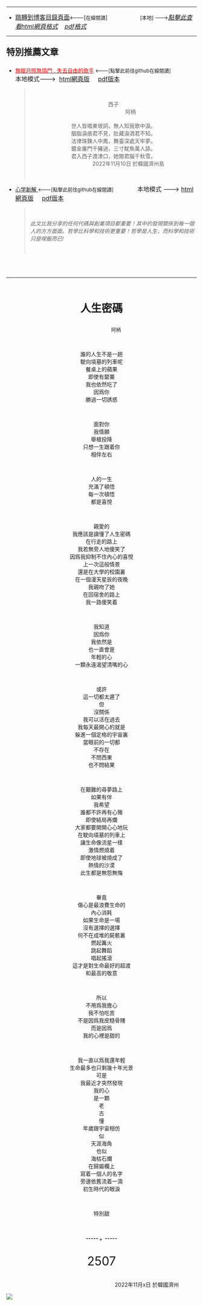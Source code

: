 ****
- [<font size=3>跳轉到博客目錄頁面</font>](../../tableOfContent.md)<---[<font size=2>在線閱讀</font>]&nbsp;&nbsp; &nbsp; &nbsp; &nbsp; &nbsp; &nbsp; &nbsp; &nbsp; &nbsp;&nbsp; &nbsp;  <font size=2> [本地] ---></font><font size=3>[*_點擊此查看html網頁格式_*](../../tableOfContent.html)&nbsp; &nbsp; [*_pdf格式_*](../../tableOfContent.md.pdf)</font>
****

### <p style="font-size: 23px; font-weight:900;">特別推薦文章</p>

- [<font color=red>無眠月照無情門 . 失去自由的歌手</font>](https://github.com/brianwchh/worldofheart/blob/main/md_and_html/%E7%84%A1%E7%9C%A0%E6%9C%88%E7%85%A7%E7%84%A1%E6%83%85%E9%96%80.md)<font size=2> <---[點擊此前往github在線閱讀]</font> &nbsp;&nbsp;&nbsp;&nbsp;&nbsp;&nbsp;&nbsp;&nbsp;&nbsp;&nbsp;&nbsp;&nbsp;&nbsp;&nbsp;&nbsp; <font size=3>本地模式---> &nbsp;[html網頁版](../../md_and_html/無眠月照無情門.html) &nbsp;&nbsp;&nbsp; [pdf版本](../../md_and_html/無眠月照無情門.md.pdf) </font>

    > </br><p align="center">西子</br>&nbsp;&nbsp;&nbsp;&nbsp;&nbsp;&nbsp;&nbsp;&nbsp;&nbsp;&nbsp;&nbsp;&nbsp;&nbsp;&nbsp;&nbsp;&nbsp;&nbsp;&nbsp;&nbsp;&nbsp;&nbsp;&nbsp;&nbsp;阿柄</br></br>世人皆唱東坡詞，無人知我歌中淚。</br>胭脂淚痕君不見，肚藏淚酒君不知。</br>法律珠鍊人中鳳，舞臺深處天牢夢。</br>鍍金屠門千豬過，三寸魷魚萬人舔。</br>君入西子渡津口，她閱君腦千秋雪。</br>&nbsp;&nbsp;&nbsp;&nbsp;&nbsp;&nbsp;&nbsp;&nbsp;&nbsp;&nbsp;&nbsp;&nbsp;&nbsp;&nbsp;&nbsp;&nbsp;&nbsp;&nbsp;&nbsp;&nbsp;2022年11月10日 於韓國濟州島</p></br>
    
-  [心学新解 ](https://github.com/brianwchh/worldofheart)<font size=2><---[點擊此前往github在線閱讀]</font>&nbsp;&nbsp;&nbsp;&nbsp;&nbsp;&nbsp;&nbsp;&nbsp;&nbsp;&nbsp;&nbsp;&nbsp;&nbsp;&nbsp;&nbsp; <font size=3>本地模式 --->&nbsp;[html網頁版](../../md_and_html/心學新解.html) &nbsp;&nbsp;&nbsp; [pdf版本](../../md_and_html/心學新解.md.pdf) </font>

    > </br>*_<span><p> 此文比我分享的任何代碼與創業項目都重要！其中的發現關係到每一個人的方方面面。哲學比科學和技術更重要！哲學是人生，而科學和技術只是喫飯而已!</p></span>_*</br>

    </br>
    </br>

****


</br>

****<p align="center" style="font-size: 28px;">人生密碼</p>****

<p align="center" style="font-size: small;">&nbsp;&nbsp;&nbsp;&nbsp;&nbsp;&nbsp;&nbsp;&nbsp;&nbsp;&nbsp;&nbsp;&nbsp;&nbsp;&nbsp;&nbsp;&nbsp;&nbsp;&nbsp;&nbsp;&nbsp; 阿柄</p>


<div align="center"> <!-- div_1-->

<p align="center"> 
    
</br>

誰的人生不是一趟  
駛向墳墓的列車呢  
餐桌上的蘋果  
即使有罌粟  
我也依然吃了  
因爲你  
勝過一切誘惑   
    
</br>

面對你  
我情願  
舉槍投降  
只想一生跟着你  
相伴左右  
    
</br>

人的一生  
充滿了頓悟  
每一次頓悟  
都是喜悅  
    
</br>

親愛的  
我應該是讀懂了人生密碼  
在行走的路上  
我若無旁人地傻笑了  
因爲我抑制不住內心的喜悅  
上一次這般情景  
還是在大學的校園裏  
在一個漫天星辰的夜晚  
我親吻了她  
在回宿舍的路上  
我一路傻笑着  
    
</br>

我知道  
因爲你  
我依然是  
也一直會是  
年輕的心  
一顆永遠渴望清嘴的心  
    
</br>

或許  
這一切都太遲了  
但  
沒關係  
我可以活在過去  
我每天最開心的就是  
躲進一個定格的宇宙裏  
當眼前的一切都  
不存在  
不問西東  
也不問結果  
     
</br>

在艱難的尋夢路上  
如果有伴  
我希望  
誰都不許再有心殤  
即使結局再爛  
大家都要開開心心地玩  
在駛向墳墓的列車上  
讓生命像流星一樣  
激情燃燒着  
即使地球被燒成了  
熱情的沙漠  
此生都是無怨無悔  
    
</br>

畢竟  
傷心是最浪費生命的  
內心消耗  
如果生命是一場  
沒有選擇的選擇  
何不在成堆的屍骸裏  
燃起篝火  
跳起舞蹈  
唱起搖滾  
這才是對生命最好的超渡  
和最高的敬意  
    
</br>

所以  
不用爲我擔心  
我不怕吃苦  
不是因爲我皮糙骨賤  
而是因爲  
我的心裡是甜的  
    
</br>

我一直以爲我還年輕  
生命最多也只剩幾十年光景  
可是  
我最近才突然發現  
我的心  
是一顆  
老  
古  
懂  
年歲跟宇宙相仿  
似  
天涯海角  
也似   
海枯石爛  
在歸屬欄上  
寫着一個人的名字  
旁邊依舊流着一滴  
初生時代的眼淚  
    
</br>

特別甜
    
</br>

  ***_-----&nbsp;。-----_***

  <font size=6>

2507

  </font>

</p>



<p align="right"> 2022年11月x日 於韓國濟州 &nbsp;&nbsp;&nbsp;&nbsp;&nbsp;&nbsp;&nbsp;&nbsp;&nbsp;&nbsp;&nbsp; </p>  
  
</div> <!-- end of div_1-->


<!-- image area, flex to make it center,it may not work for github, for html and pdf rendering only -->
<div align="center" style="page-break-inside: avoid; margin-top:1px; margin-bottom:1px;"> <!-- pictureWrapper_div add this only to make the bendan github understand -->
  <div class="ImageWrapperFlex" >
   <div class="FlexSide"  ></div>
   <image class="FlexImage"   src='./images/tyhj.jpeg '/>
   <div class="FlexSide" ></div>
  </div>
  <p align="center" style="margin:0px;">  </p> 
</div> <!-- end pictureWrapper_div -->



</br>
</br>


<div align="center" style="font-size:13px;">



</div>

 
</br>

</br>


<style>

.ImageWrapperFlex {
    display: flex; 
    flex-direction: row; 
    margin-top: 1px; 
    margin-bottom: 1px;

    width: 100% ;
}

.FlexSide {
    flex-basis: 0px ;
    flex:1;

}



/* large device screen 設置熒幕顯示圖片大小（電腦等大型屏幕）*/
@media only screen and (min-width: 600px) {

    .FlexImage {
        flex-basis: 600px ;
        flex:0;    
        height:auto; 
        max-width: 600px;
        min-width: 600px;
     
    }

}

 /* small device screen 設置熒幕顯示圖片大小（平板手機等屏幕）*/
@media only screen and (max-width: 600px) {
    
    .FlexImage {
        flex-basis: 600px ;
        flex:1;
        height:auto; 
     
    }

}

/* style for print !important 設置打印圖片大小*/
@media print {

    .FlexImage {
        flex-basis: 500px ;
        flex:0;    
        height:auto; 
        max-width: 500px;
        min-width: 500px;
     
    }
}


</style>


